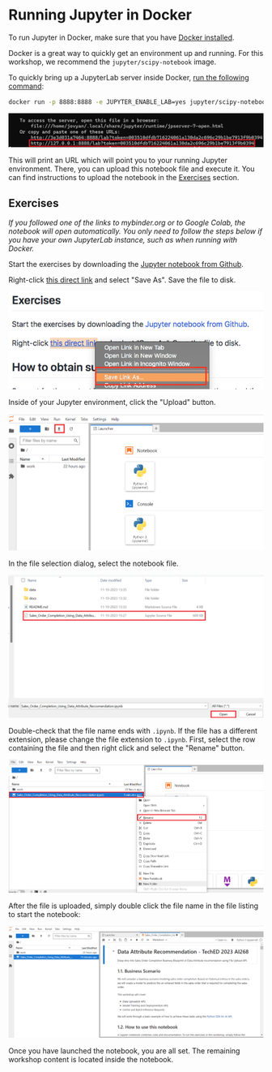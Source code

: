 # Running Jupyter in Docker

To run Jupyter in Docker, make sure that you have
[Docker installed](https://www.docker.com/get-started).

Docker is a great way to quickly get an environment up and running.
For this workshop, we recommend the `jupyter/scipy-notebook` image.

To quickly bring up a JupyterLab server inside Docker,
[run the following command](https://jupyter-docker-stacks.readthedocs.io/en/latest/using/running.html):

```bash
docker run -p 8888:8888 -e JUPYTER_ENABLE_LAB=yes jupyter/scipy-notebook:latest
```

![docker run](../images/docker_run.png)

This will print an URL which will point you to your running Jupyter environment.
There, you can upload this notebook file and execute it. You can find instructions
to upload the notebook in the [Exercises](#exercises) section.

## Exercises

*If you followed one of the links to mybinder.org or to Google Colab, the notebook
will open automatically. You only need to follow the steps below if you have your
own JupyterLab instance, such as when running with Docker.*

Start the exercises by downloading the
[Jupyter notebook from Github](https://github.com/SAP-samples/teched2023-AI268/tree/main/exercises/ex1/Sales_Order_Completion_Using_Data_Attribute_Reccomendation.ipynb).

Right-click [this direct link](https://github.com/SAP-samples/teched2023-AI268/tree/raw/exercises/ex1/Sales_Order_Completion_Using_Data_Attribute_Reccomendation.ipynb)
and select "Save As". Save the file to disk.

![Screenshot Save As](../images/save_as.png)

Inside of your Jupyter environment, click the "Upload" button.

![Screenshot Upload 1](../images/upload-1.png)

In the file selection dialog, select the notebook file.

![Screenshot Upload 2](../images/upload-2.png)

Double-check that the file name ends with `.ipynb`. If the file has a different
extension, please change the file extension to `.ipynb`. First, select the row
containing the file and then right click and select the "Rename" button.

![Screenshot Upload 3](../images/upload-3.png)


After the file is uploaded, simply double click the file name in the file listing to start the
notebook:

![Screenshot Upload 5](../images/upload-4.png)

Once you have launched the notebook, you are all set.
The remaining workshop content is located inside the notebook.

